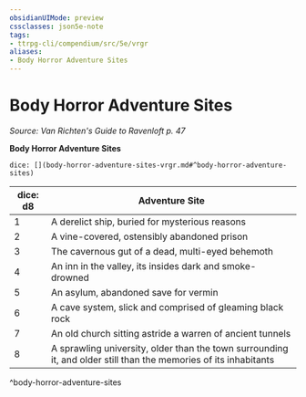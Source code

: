 ```yaml
---
obsidianUIMode: preview
cssclasses: json5e-note
tags:
- ttrpg-cli/compendium/src/5e/vrgr
aliases:
- Body Horror Adventure Sites
---
```

# Body Horror Adventure Sites
*Source: Van Richten's Guide to Ravenloft p. 47* 

**Body Horror Adventure Sites**

`dice: [](body-horror-adventure-sites-vrgr.md#^body-horror-adventure-sites)`

| dice: d8 | Adventure Site |
|----------|----------------|
| 1 | A derelict ship, buried for mysterious reasons |
| 2 | A vine-covered, ostensibly abandoned prison |
| 3 | The cavernous gut of a dead, multi-eyed behemoth |
| 4 | An inn in the valley, its insides dark and smoke-drowned |
| 5 | An asylum, abandoned save for vermin |
| 6 | A cave system, slick and comprised of gleaming black rock |
| 7 | An old church sitting astride a warren of ancient tunnels |
| 8 | A sprawling university, older than the town surrounding it, and older still than the memories of its inhabitants |
^body-horror-adventure-sites